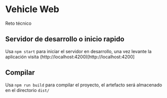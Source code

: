 # Vehicle Web
Reto técnico

## Servidor de desarrollo o inicio rapido

Usa `npm start` para iniciar el servidor en desarrollo, una vez levante la aplicación visita (http://localhost:4200)[http://localhost:4200]

## Compilar

Usa `npm run build` para compilar el proyecto, el artefacto será almacenado en el directorio `dist/`
